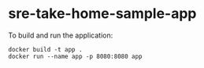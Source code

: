 # sre-take-home-sample-app

To build and run the application:
```
docker build -t app .
docker run --name app -p 8080:8080 app
```